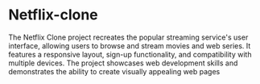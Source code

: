 # Netflix-clone
The Netflix Clone project recreates the popular streaming service's user interface, allowing users to browse and stream movies and web series. It features a responsive layout, sign-up functionality, and compatibility with multiple devices. The project showcases web development skills and demonstrates the ability to create visually appealing web pages
